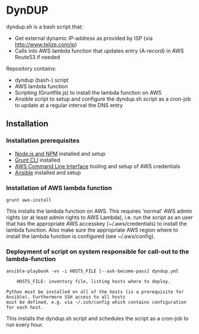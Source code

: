 # DynDUP

dyndup.sh is a bash script that:

* Get external dynamic IP-address as provided by ISP (via http://www.telize.com/ip)
* Calls into AWS lambda function that updates entry (A-record) in AWS Route53 if needed

Repository contains:

* dyndup (bash-) script
* AWS lambda function
* Scripting (Gruntfile.js) to install the lambda function on AWS 
* Ansible script to setup and configure the dyndup.sh script as a cron-job to update at a regular 
interval the DNS entry

## Installation

### Installation prerequisites

* [Node.js and NPM](https://nodejs.org) installed and setup
* [Grunt CLI](http://gruntjs.com/getting-started) installed
* [AWS Command Line Interface](http://aws.amazon.com/cli/) tooling and setup of AWS credentials
* [Ansible](http://docs.ansible.com/index.html) installed and setup

### Installation of AWS lambda function

    grunt aws-install
    
This installs the lambda function on AWS. This requires 'normal' AWS admin rights (or at least admin rights to AWS 
Lambda), i.e. run the script as an user that has the appropriate AWS accesskey (~/.aws/credentials) to install the 
lambda function. Also make sure the appropriate AWS region where to install the lambda function is configured 
(see ~/.aws/config).

### Deployment of script on system responsible for call-out to the lambda-function

    ansible-playbook -vv -i HOSTS_FILE [--ask-become-pass] dyndup.yml
    
        HOSTS_FILE: inventory file, listing hosts where to deploy. 
    
    Python must be installed on all of the hosts (is a prerequisite for Ansible). Furthermore SSH access to all hosts 
    must be defined, e.g. via ~/.ssh/config which contains configuration for each host. 

This installs the dyndup.sh script and schedules the script as a cron-job to run every hour.